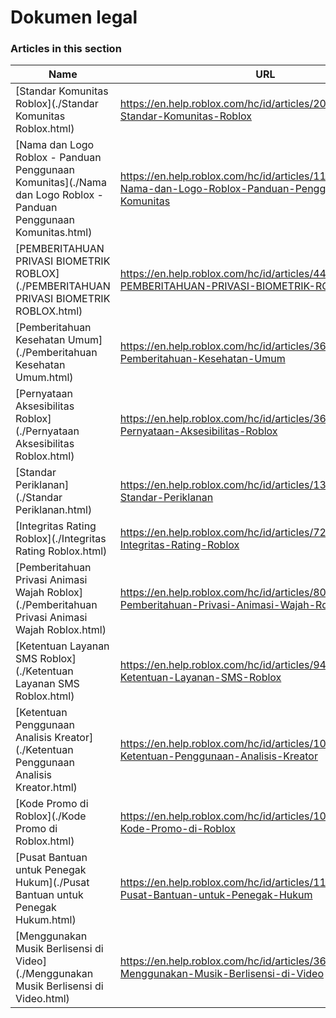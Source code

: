 # Dokumen legal  
### Articles in this section
Name|URL
-|-
[Standar Komunitas Roblox](./Standar Komunitas Roblox.html) |https://en.help.roblox.com/hc/id/articles/203313410-Standar-Komunitas-Roblox
[Nama dan Logo Roblox - Panduan Penggunaan Komunitas](./Nama dan Logo Roblox - Panduan Penggunaan Komunitas.html) |https://en.help.roblox.com/hc/id/articles/115001708126-Nama-dan-Logo-Roblox-Panduan-Penggunaan-Komunitas
[PEMBERITAHUAN PRIVASI BIOMETRIK ROBLOX](./PEMBERITAHUAN PRIVASI BIOMETRIK ROBLOX.html) |https://en.help.roblox.com/hc/id/articles/4412863575316-PEMBERITAHUAN-PRIVASI-BIOMETRIK-ROBLOX
[Pemberitahuan Kesehatan Umum](./Pemberitahuan Kesehatan Umum.html) |https://en.help.roblox.com/hc/id/articles/360031603131-Pemberitahuan-Kesehatan-Umum
[Pernyataan Aksesibilitas Roblox](./Pernyataan Aksesibilitas Roblox.html) |https://en.help.roblox.com/hc/id/articles/360059080071-Pernyataan-Aksesibilitas-Roblox
[Standar Periklanan](./Standar Periklanan.html) |https://en.help.roblox.com/hc/id/articles/13722260778260-Standar-Periklanan
[Integritas Rating Roblox](./Integritas Rating Roblox.html) |https://en.help.roblox.com/hc/id/articles/7235818866964-Integritas-Rating-Roblox
[Pemberitahuan Privasi Animasi Wajah Roblox](./Pemberitahuan Privasi Animasi Wajah Roblox.html) |https://en.help.roblox.com/hc/id/articles/8064749848980-Pemberitahuan-Privasi-Animasi-Wajah-Roblox
[Ketentuan Layanan SMS Roblox](./Ketentuan Layanan SMS Roblox.html) |https://en.help.roblox.com/hc/id/articles/9483830673556-Ketentuan-Layanan-SMS-Roblox
[Ketentuan Penggunaan Analisis Kreator](./Ketentuan Penggunaan Analisis Kreator.html) |https://en.help.roblox.com/hc/id/articles/10949046065044-Ketentuan-Penggunaan-Analisis-Kreator
[Kode Promo di Roblox](./Kode Promo di Roblox.html) |https://en.help.roblox.com/hc/id/articles/10549651908244-Kode-Promo-di-Roblox
[Pusat Bantuan untuk Penegak Hukum](./Pusat Bantuan untuk Penegak Hukum.html) |https://en.help.roblox.com/hc/id/articles/11219680442260-Pusat-Bantuan-untuk-Penegak-Hukum
[Menggunakan Musik Berlisensi di Video](./Menggunakan Musik Berlisensi di Video.html) |https://en.help.roblox.com/hc/id/articles/360038525351-Menggunakan-Musik-Berlisensi-di-Video